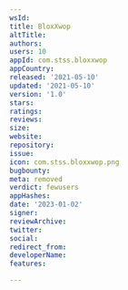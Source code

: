 ```yaml
---
wsId: 
title: BloxXwop
altTitle: 
authors: 
users: 10
appId: com.stss.bloxxwop
appCountry: 
released: '2021-05-10'
updated: '2021-05-10'
version: '1.0'
stars: 
ratings: 
reviews: 
size: 
website: 
repository: 
issue: 
icon: com.stss.bloxxwop.png
bugbounty: 
meta: removed
verdict: fewusers
appHashes: 
date: '2023-01-02'
signer: 
reviewArchive: 
twitter: 
social: 
redirect_from: 
developerName: 
features: 

---
```


